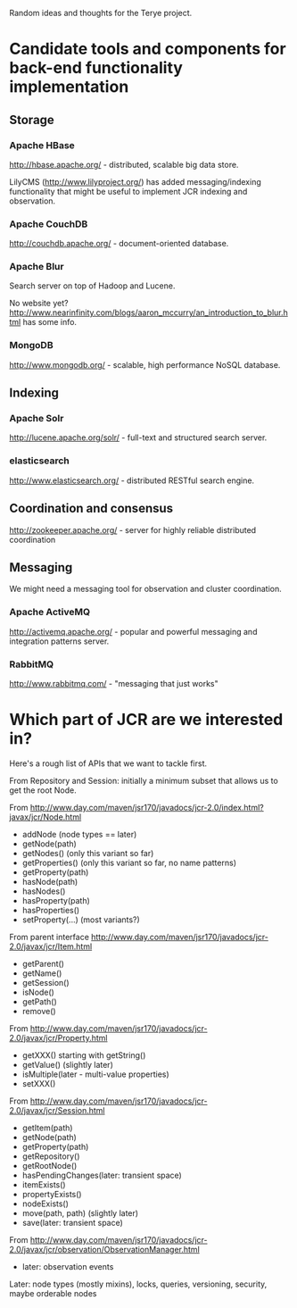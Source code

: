 Random ideas and thoughts for the Terye project.

# Candidate tools and components for back-end functionality implementation

## Storage

### Apache HBase
http://hbase.apache.org/ - distributed, scalable big data store.

LilyCMS (http://www.lilyproject.org/) has added messaging/indexing functionality
that might be useful to implement JCR indexing and observation.  

### Apache CouchDB
http://couchdb.apache.org/ - document-oriented database.

### Apache Blur
Search server on top of Hadoop and Lucene.

No website yet? http://www.nearinfinity.com/blogs/aaron_mccurry/an_introduction_to_blur.html
has some info.

### MongoDB
http://www.mongodb.org/ - scalable, high performance NoSQL database.

## Indexing

### Apache Solr
http://lucene.apache.org/solr/ - full-text and structured search server.

### elasticsearch
http://www.elasticsearch.org/ - distributed RESTful search engine.

## Coordination and consensus
http://zookeeper.apache.org/ - server for highly reliable distributed coordination

## Messaging
We might need a messaging tool for observation and cluster coordination.

### Apache ActiveMQ
http://activemq.apache.org/ - popular and powerful messaging and integration patterns server.

### RabbitMQ
http://www.rabbitmq.com/ - "messaging that just works"

# Which part of JCR are we interested in?

Here's a rough list of APIs that we want to tackle first.

From Repository and Session: initially a minimum subset that allows us to get the root Node.

From http://www.day.com/maven/jsr170/javadocs/jcr-2.0/index.html?javax/jcr/Node.html
* addNode (node types == later)
* getNode(path)
* getNodes()  (only this variant so far)
* getProperties() (only this variant so far, no name patterns)
* getProperty(path)
* hasNode(path)
* hasNodes()
* hasProperty(path)
* hasProperties()
* setProperty(...) (most variants?)

From parent interface http://www.day.com/maven/jsr170/javadocs/jcr-2.0/javax/jcr/Item.html
* getParent()
* getName()
* getSession()
* isNode()
* getPath()
* remove()

From http://www.day.com/maven/jsr170/javadocs/jcr-2.0/javax/jcr/Property.html
* getXXX() starting with getString()
* getValue() (slightly later)
* isMultiple(later - multi-value properties)
* setXXX()

From http://www.day.com/maven/jsr170/javadocs/jcr-2.0/javax/jcr/Session.html
* getItem(path)
* getNode(path)
* getProperty(path)
* getRepository()
* getRootNode()
* hasPendingChanges(later: transient space)
* itemExists()
* propertyExists()
* nodeExists()
* move(path, path) (slightly later)
* save(later: transient space)

From http://www.day.com/maven/jsr170/javadocs/jcr-2.0/javax/jcr/observation/ObservationManager.html
* later: observation events

Later: node types (mostly mixins), locks, queries, versioning, security, maybe orderable nodes
 
 